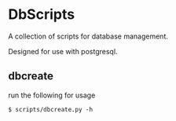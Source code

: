 # DbScripts

A collection of scripts for database management.

Designed for use with postgresql.

## dbcreate
run the following for usage
```shell
$ scripts/dbcreate.py -h
```